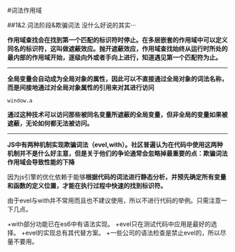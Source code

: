 
#词法作用域

##1&2.词法阶段&欺骗词法
没什么好说的其实···

**作用域查找会在找到第一个匹配的标识符时停止。在多层嵌套的作用域中可以定义同名的标识符，这叫做遮蔽效应。抛开遮蔽效应，作用域查找始终从运行时所处的最内部的作用域开始，逐级向外或者手向上进行，知道遇见第一个匹配符为止。**

***

**全局变量会自动成为全局对象的属性，因此可以不直接通过全局对象的词法名称，而是间接地通过对全局对象属性的引用来对其进行访问**

    window.a

**通过这种技术可以访问那些被同名变量所遮蔽的全局变量，但非全局的变量如果被遮蔽，无论如何都无法被访问。**

***

**JS中有两种机制实现欺骗词法（evel,with）。社区普遍认为在代码中使用这两种机制并不是什么好主意，但是关于他们的争论通常会忽略掉最重要的点：欺骗词法作用域会导致性能的下降**

因为js引擎的优化依赖于能够**根据代码的词法进行静态分析，并预先确定所有变量和函数的定义位置，才能在执行过程中快速的找到标识符。**

由于evel与with并不常用而且也不建议使用，所以不进行代码的举例。只需注意一下几点。

+with部分功能已在es6中有语法实现。
+evel只在测试代码中应用是最好的选择。
+evel的实现总有其代替方案。
+一些公司的语法检查是禁止evel的，所以尽量不要用。
